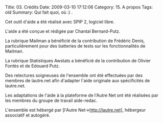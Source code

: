 Title: 03. Crédits 
Date: 2009-03-10 17:12:06
Category: 15. A propos
Tags: old
Summary: Qui fait quoi, où :) . 

Cet outil d'aide a été réalisé avec SPIP 2, logiciel libre.

L'aide a été conçue et rédigée par Chantal Bernard-Putz.

La rubrique Mailman a bénéficié de la contribution de Frédéric Denis, particulièrement pour des batteries de tests sur les fonctionnalités de Mailman.

La rubrique Statistiques Awstats a bénéficié de la contribution de Olivier Fontès et de Edouard Putz.

Des relectures soigneuses de l'ensemble ont été effectuées par des membres de lautre.net afin d'adapter l'aide originale aux spécificités de lautre.net.

Les adaptations de l'aide à la plateforme de l'Autre Net ont été réalisées par les membres du groupe de travail aide-redac.

L'ensemble est hébergé par [l'Autre Net->http://lautre.net], hébergeur associatif et autogéré.

